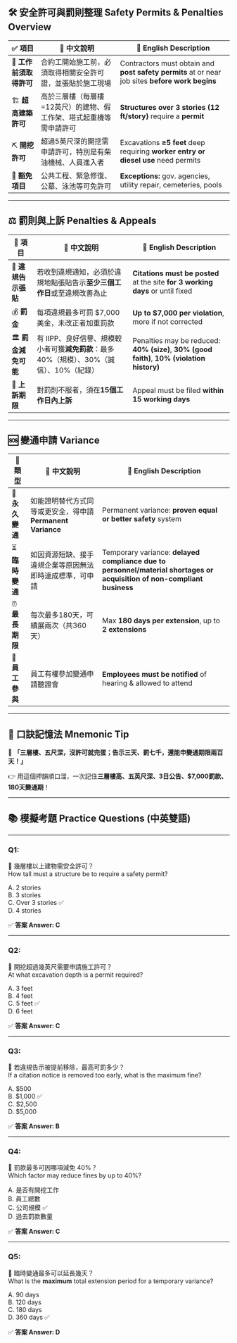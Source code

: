 ## 🛠️ 安全許可與罰則整理 Safety Permits & Penalties Overview

| ✅ 項目            | 📝 中文說明                             | 📘 English Description                                                                          |
| --------------- | ----------------------------------- | ----------------------------------------------------------------------------------------------- |
| 🧾 **工作前須取得許可** | 合約工開始施工前，必須取得相關安全許可證，並張貼於施工現場       | Contractors must obtain and **post safety permits** at or near job sites **before work begins** |
| 🏗️ **超高建築許可**  | 高於三層樓（每層樓=12英尺）的建物、假工作架、塔式起重機等需申請許可 | **Structures over 3 stories (12 ft/story)** require a **permit**                                |
| ⛏️ **開挖許可**     | 超過5英尺深的開挖需申請許可，特別是有柴油機械、人員進入者       | Excavations **≥5 feet** deep requiring **worker entry or diesel use** need permits              |
| 🚫 **豁免項目**     | 公共工程、緊急修復、公墓、泳池等可免許可                | **Exceptions:** gov. agencies, utility repair, cemeteries, pools                                |

---

## ⚖️ 罰則與上訴 Penalties & Appeals

|🚨 項目|📝 中文說明|📘 English Description|
|---|---|---|
|📌 **違規告示張貼**|若收到違規通知，必須於違規地點張貼告示**至少三個工作日**或至違規改善為止|**Citations must be posted** at the site **for 3 working days** or until fixed|
|💰 **罰金**|每項違規最多可罰 $7,000 美金，未改正者加重罰款|**Up to $7,000 per violation**, more if not corrected|
|🏛️ **罰金減免可能**|有 IIPP、良好信譽、規模較小者可獲**減免罰款**：最多40%（規模）、30%（誠信）、10%（紀錄）|Penalties may be reduced: **40% (size)**, **30% (good faith)**, **10% (violation history)**|
|📝 **上訴期限**|對罰則不服者，須在**15個工作日內上訴**|Appeal must be filed **within 15 working days**|

---

## 🆘 變通申請 Variance

|🔄 類型|📝 中文說明|📘 English Description|
|---|---|---|
|📌 **永久變通**|如能證明替代方式同等或更安全，得申請**Permanent Variance**|Permanent variance: **proven equal or better safety** system|
|⏳ **臨時變通**|如因資源短缺、接手違規企業等原因無法即時達成標準，可申請|Temporary variance: **delayed compliance due to personnel/material shortages or acquisition of non-compliant business**|
|⏰ **最長期限**|每次最多180天，可續展兩次（共360天）|Max **180 days per extension**, up to **2 extensions**|
|📢 **員工參與**|員工有權參加變通申請聽證會|**Employees must be notified** of hearing & allowed to attend|

---

## 🧠 口訣記憶法 Mnemonic Tip

🎯 **「三層樓、五尺深，沒許可就完蛋；告示三天、罰七千，還能申變通期限兩百天！」**

👉 用這個押韻順口溜，一次記住**三層樓高、五英尺深、3日公告、$7,000罰款、180天變通期**！

---

## 📚 模擬考題 Practice Questions (中英雙語)

---

### Q1:

📌 幾層樓以上建物需安全許可？  
How tall must a structure be to require a safety permit?

A. 2 stories  
B. 3 stories  
C. Over 3 stories ✅  
D. 4 stories

✅ **答案 Answer: C**

---

### Q2:

📌 開挖超過幾英尺需要申請施工許可？  
At what excavation depth is a permit required?

A. 3 feet  
B. 4 feet  
C. 5 feet ✅  
D. 6 feet

✅ **答案 Answer: C**

---

### Q3:

📌 若違規告示被提前移除，最高可罰多少？  
If a citation notice is removed too early, what is the maximum fine?

A. $500  
B. $1,000 ✅  
C. $2,500  
D. $5,000

✅ **答案 Answer: B**

---

### Q4:

📌 罰款最多可因哪項減免 40%？  
Which factor may reduce fines by up to 40%?

A. 是否有開挖工作  
B. 員工總數  
C. 公司規模 ✅  
D. 過去罰款數量

✅ **答案 Answer: C**

---

### Q5:

📌 臨時變通最多可以延長幾天？  
What is the **maximum** total extension period for a temporary variance?

A. 90 days  
B. 120 days  
C. 180 days  
D. 360 days ✅

✅ **答案 Answer: D**